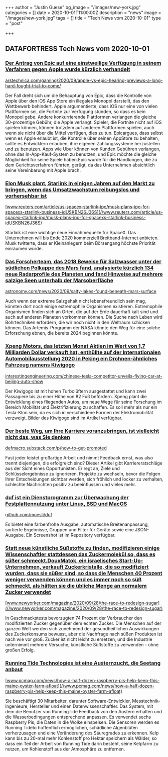 +++
author = "Justin Guese"
bg_image = "/images/new-york.jpg"
categories = []
date = 2020-10-01T11:00:00Z
description = "news"
image = "/images/new-york.jpg"
tags = []
title = "Tech News vom 2020-10-01"
type = "post"

+++

        
## DATAFORTRESS Tech News vom 2020-10-01



### [Der Antrag von Epic auf eine einstweilige Verfügung in seinem Verfahren gegen Apple wurde kürzlich verhandelt](//arstechnica.com/gaming/2020/09/apple-vs-epic-hearing-previews-a-long-hard-fought-trial-to-come/)


[arstechnica.com/gaming/2020/09/apple-vs-epic-hearing-previews-a-long-hard-fought-trial-to-come/](//arstechnica.com/gaming/2020/09/apple-vs-epic-hearing-previews-a-long-hard-fought-trial-to-come/)


Der Fall dreht sich um die Behauptung von Epic, dass die Kontrolle von Apple über den iOS App Store ein illegales Monopol darstellt, das den Wettbewerb behindert. Apple argumentierte, dass iOS nur eine von vielen Plattformen sei, die Fortnite zur Verfügung stünden, so dass es kein Monopol gebe. Andere konkurrierende Plattformen verlangen die gleiche 30-prozentige Gebühr, die Apple verlangt. Spieler, die Fortnite nicht auf iOS spielen können, können trotzdem auf anderen Plattformen spielen, auch wenn sie nicht über die Mittel verfügen, dies zu tun. Epicargues, dass selbst wenn es Apple erlaubt ist, die Kontrolle über seinen AppStore zu behalten, sollte es Entwicklern erlauben, ihre eigenen Zahlungssysteme herzustellen und zu benutzen. Apps wie Uber können von Kunden Gebühren verlangen, ohne das In-App-Kauf-System zu benutzen, und Epic möchte die gleiche Möglichkeit für seine Spiele haben.Epic wurde für die Handlungen, die zu dem Gerichtsverfahren führten, gerügt, da das Unternehmen absichtlich seine Vereinbarung mit Apple brach.


### [Elon Musk plant, Starlink in einigen Jahren auf den Markt zu bringen, wenn das Umsatzwachstum reibungslos und vorhersehbar ist](//www.reuters.com/article/us-spacex-starlink-ipo/musk-plans-ipo-for-spacexs-starlink-business-idUSKBN26J36S)


[www.reuters.com/article/us-spacex-starlink-ipo/musk-plans-ipo-for-spacexs-starlink-business-idUSKBN26J36S](//www.reuters.com/article/us-spacex-starlink-ipo/musk-plans-ipo-for-spacexs-starlink-business-idUSKBN26J36S)


Starlink ist eine wichtige neue Einnahmequelle für SpaceX. Das Unternehmen will bis Ende 2020 kommerziell Breitband-Internet anbieten. Musk twitterte, dass er Kleinanlegern beim Börsengang höchste Priorität einräumen würde.


### [Das Forscherteam, das 2018 Beweise für Salzwasser unter der südlichen Polkappe des Mars fand, analysierte kürzlich 134 neue Radarprofile des Planeten und fand Hinweise auf mehrere salzige Seen unterhalb der Marsoberfläche](//astronomy.com/news/2020/09/salty-lakes-found-beneath-mars-surface)


[astronomy.com/news/2020/09/salty-lakes-found-beneath-mars-surface](//astronomy.com/news/2020/09/salty-lakes-found-beneath-mars-surface)


Auch wenn der extreme Salzgehalt nicht lebensfreundlich sein mag, könnten dort noch einige extremophile Organismen existieren. Extremophile Organismen finden sich an Orten, die auf der Erde dauerhaft kalt sind und auch auf anderen Planeten vorkommen können. Die Suche nach Leben wird Bohrtechniken erfordern, die wir noch nicht in den Weltraum schicken können. Das Artemis-Programm der NASA könnte den Weg für eine solche Erforschung ebnen, die bereits 2024 beginnen könnte.


### [Xpeng Motors, das letzten Monat Aktien im Wert von 1,7 Milliarden Dollar verkauft hat, enthüllte auf der Internationalen Automobilausstellung 2020 in Peking ein Drohnen-ähnliches Fahrzeug namens Kiwigogo](//interestingengineering.com/chinese-tesla-competitor-unveils-flying-car-at-beijing-auto-show)


[interestingengineering.com/chinese-tesla-competitor-unveils-flying-car-at-beijing-auto-show](//interestingengineering.com/chinese-tesla-competitor-unveils-flying-car-at-beijing-auto-show)


Der Kiwigogo ist mit hohen Turbolüftern ausgestattet und kann zwei Passagiere bis zu einer Höhe von 82 Fuß befördern. Xpeng plant die Entwicklung eines fliegenden Autos, um neue Wege für seine Forschung im Bereich Mobilität und Elektrifizierung zu schaffen. Es soll mehr als nur ein Tesla-Klon sein, da es sich in verschiedene Formen der Elektromobilität verzweigt. Bilder des Kiwigogo sind im Artikel verfügbar.


### [Der beste Weg, um Ihre Karriere voranzubringen, ist vielleicht nicht das, was Sie denken](//defmacro.substack.com/p/how-to-get-promoted)


[defmacro.substack.com/p/how-to-get-promoted](//defmacro.substack.com/p/how-to-get-promoted)


Fast jeder leistet großartige Arbeit und nimmt Feedback ernst, was also trennt diejenigen, die erfolgreich sind? Dieser Artikel gibt Karriereratschläge aus der Sicht eines Opportunisten. Er regt an, Ziele und Schlüsselergebnisse zu ignorieren, Projekte zu wechseln, bevor die Folgen Ihrer Entscheidungen sichtbar werden, sich fröhlich und locker zu verhalten, schlechte Nachrichten positiv zu beeinflussen und vieles mehr.


### [duf ist ein Dienstprogramm zur Überwachung der Festplattennutzung unter Linux, BSD und MacOS](//github.com/muesli/duf)


[github.com/muesli/duf](//github.com/muesli/duf)


Es bietet eine farbenfrohe Ausgabe, automatische Breitenanpassung, sortierte Ergebnisse, Gruppen und Filter für Geräte sowie eine JSON-Ausgabe. Ein Screenshot ist im Repository verfügbar.


### [Statt neue künstliche Süßstoffe zu finden, modifizieren einige Wissenschaftler stattdessen das Zuckermolekül so, dass es süßer schmeckt.DouxMatok, ein israelisches Start-Up-Unternehmen, verkauft Zuckerkristalle, die so modifiziert wurden, dass sie süßer sind, so dass die Menschen 40 Prozent weniger verwenden können und es immer noch so süß schmeckt, als hätten sie die übliche Menge an normalem Zucker verwendet](//www.newyorker.com/magazine/2020/09/28/the-race-to-redesign-sugar)


[www.newyorker.com/magazine/2020/09/28/the-race-to-redesign-sugar](//www.newyorker.com/magazine/2020/09/28/the-race-to-redesign-sugar)


In Geschmackstests bevorzugten 74 Prozent der Verbraucher den modifizierten Zucker gegenüber dem echten Zucker. Die Menschen auf der ganzen Welt werden sich zunehmend der gesundheitlichen Auswirkungen des Zuckerkonsums bewusst, aber die Nachfrage nach süßen Produkten ist nach wie vor groß. Zucker ist nicht leicht zu ersetzen, und die Industrie unternimmt mehrere Versuche, künstliche Süßstoffe zu verwenden - ohne großen Erfolg.


### [Running Tide Technologies ist eine Austernzucht, die Seetang anbaut](//www.pcmag.com/news/how-a-half-dozen-raspberry-pis-help-keep-this-maine-oyster-farm-afloat)


[www.pcmag.com/news/how-a-half-dozen-raspberry-pis-help-keep-this-maine-oyster-farm-afloat](//www.pcmag.com/news/how-a-half-dozen-raspberry-pis-help-keep-this-maine-oyster-farm-afloat)


Sie beschäftigt 30 Mitarbeiter, darunter Software-Entwickler, Messtechnik-Ingenieure, Hersteller und einen Datenwissenschaftler. Das System, mit dem die Benutzer von RunningTide Feedback von den Austern erhalten und die Wasserbedingungen entsprechend anpassen. Es verwendet sechs Raspberry Pis, die Daten in die Wolke einspeisen. Die Sensoren werden es Running Tideto hoffentlich ermöglichen, schädliche Algenblüten vorherzusagen und eine Veränderung des Säuregrades zu erkennen. Kelp kann bis zu 20-mal mehr Kohlenstoff pro Hektar speichern als Wälder, so dass ein Teil der Arbeit von Running Tide darin besteht, seine Kelpfarm zu nutzen, um Kohlenstoff aus der Atmosphäre zu entfernen.